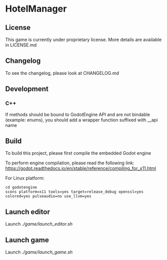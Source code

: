 # HotelManager

## License

This game is currently under proprietary license. More details are available
in LICENSE.md

## Changelog

To see the changelog, please look at CHANGELOG.md

## Development

### C++

If methods should be bound to GodotEngine API and are not bindable (example: enums),
you should add a wrapper function suffixed with \_\_api name

## Build

To build this project, please first compile the embedded Godot engine

To perform engine compilation, please read the following link:
https://godot.readthedocs.io/en/stable/reference/compiling_for_x11.html

For Linux platform:

```
cd godotengine
scons platform=x11 tools=yes target=release_debug openssl=yes colored=yes pulseaudio=no use_llvm=yes
```

## Launch editor

Launch _./game/launch\_editor.sh_

## Launch game

Launch _./game/launch\_game.sh_
